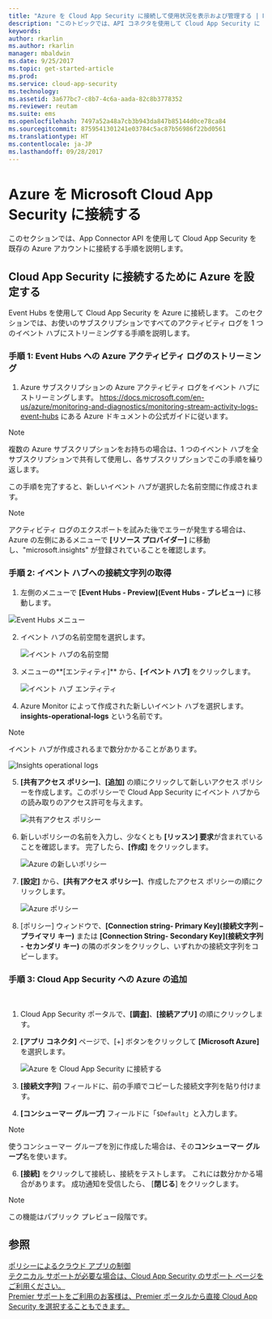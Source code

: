 ```yaml
---
title: "Azure を Cloud App Security に接続して使用状況を表示および管理する | Microsoft Docs"
description: "このトピックでは、API コネクタを使用して Cloud App Security に Azure を接続する方法について説明します。"
keywords: 
author: rkarlin
ms.author: rkarlin
manager: mbaldwin
ms.date: 9/25/2017
ms.topic: get-started-article
ms.prod: 
ms.service: cloud-app-security
ms.technology: 
ms.assetid: 3a677bc7-c8b7-4c6a-aada-82c8b3778352
ms.reviewer: reutam
ms.suite: ems
ms.openlocfilehash: 7497a52a48a7cb3b943da847b85144d0ce78ca84
ms.sourcegitcommit: 8759541301241e03784c5ac87b56986f22bd0561
ms.translationtype: HT
ms.contentlocale: ja-JP
ms.lasthandoff: 09/28/2017
---
```

# <a name="connect-azure-to-microsoft-cloud-app-security"></a>Azure を Microsoft Cloud App Security に接続する

このセクションでは、App Connector API を使用して Cloud App Security を既存の Azure アカウントに接続する手順を説明します。  
  
## <a name="setting-up-azure-for-connection-to-cloud-app-security"></a>Cloud App Security に接続するために Azure を設定する

Event Hubs を使用して Cloud App Security を Azure に接続します。 このセクションでは、お使いのサブスクリプションですべてのアクティビティ ログを 1 つのイベント ハブにストリーミングする手順を説明します。 

### <a name="step-1-stream-your-azure-activity-logs-to-event-hubs"></a>手順 1: Event Hubs への Azure アクティビティ ログのストリーミング

1.  Azure サブスクリプションの Azure アクティビティ ログをイベント ハブにストリーミングします。 https://docs.microsoft.com/en-us/azure/monitoring-and-diagnostics/monitoring-stream-activity-logs-event-hubs にある Azure ドキュメントの公式ガイドに従います。

 > [!NOTE]
 > 複数の Azure サブスクリプションをお持ちの場合は、1 つのイベント ハブを全サブスクリプションで共有して使用し、各サブスクリプションでこの手順を繰り返します。

 この手順を完了すると、新しいイベント ハブが選択した名前空間に作成されます。
 
 > [!NOTE]
 > アクティビティ ログのエクスポートを試みた後でエラーが発生する場合は、Azure の左側にあるメニューで **[リソース プロバイダー]** に移動し、"microsoft.insights" が登録されていることを確認します。

### <a name="step-2-get-a-connection-string-to-your-event-hub"></a>手順 2: イベント ハブへの接続文字列の取得

1.  左側のメニューで **[Event Hubs - Preview]\(Event Hubs - プレビュー\)** に移動します。
  
   ![Event Hubs メニュー](media/azure-event-hubs.png "Azure Event Hubs")

2.  イベント ハブの名前空間を選択します。
  
    ![イベント ハブの名前空間](media/azure-namespace.png "Azure 名前空間")

3.  メニューの**[エンティティ]** から、**[イベント ハブ]** をクリックします。 
  
    ![イベント ハブ エンティティ](media/azure-event-hubs-entities.png "Azure イベント ハブ エンティティ")

4.  Azure Monitor によって作成された新しいイベント ハブを選択します。 **insights-operational-logs** という名前です。
  > [!NOTE]
  > イベント ハブが作成されるまで数分かかることがあります。

   ![Insights operational logs](media/azure-insight-operational-logs.png "Azure insight operational logs")
  
  
5. **[共有アクセス ポリシー]**、**[追加]** の順にクリックして新しいアクセス ポリシーを作成します。このポリシーで Cloud App Security にイベント ハブからの読み取りのアクセス許可を与えます。
  
    ![共有アクセス ポリシー](media/azure-shared-access-policies.png "Azure 共有アクセス ポリシー")

6.  新しいポリシーの名前を入力し、少なくとも **[リッスン] 要求**が含まれていることを確認します。 完了したら、**[作成]** をクリックします。
  
    ![Azure の新しいポリシー](media/azure-new-policy.png "Azure の新しいポリシー")

7.  **[設定]** から、**[共有アクセス ポリシー]**、作成したアクセス ポリシーの順にクリックします。   
  
    ![Azure ポリシー](media/azure-select-policy.png "Azure ポリシー")

8. [ポリシー] ウィンドウで、**[Connection string- Primary Key]\(接続文字列 – プライマリ キー\)** または **[Connection String- Secondary Key]\(接続文字列 - セカンダリ キー\)** の隣のボタンをクリックし、いずれかの接続文字列をコピーします。

### <a name="step-3-add-azure-to-cloud-app-security"></a>手順 3: Cloud App Security への Azure の追加
 
1.  Cloud App Security ポータルで、**[調査]**、**[接続アプリ]** の順にクリックします。  
  
3.  **[アプリ コネクタ]** ページで、[+] ボタンをクリックして **[Microsoft Azure]** を選択します。  
  
     ![Azure を Cloud App Security に接続する](media/azure-connect-app.png "Azure の接続")  
  
4.  **[接続文字列]** フィールドに、前の手順でコピーした接続文字列を貼り付けます。  
  
5.  **[コンシューマー グループ]** フィールドに「`$Default`」と入力します。
    
   >[!NOTE] 
   > 使うコンシューマー グループを別に作成した場合は、その**コンシューマー グループ**名を使います。
  
6.  **[接続]** をクリックして接続し、接続をテストします。 これには数分かかる場合があります。 成功通知を受信したら、 [**閉じる**] をクリックします。  


> [!NOTE]
> この機能はパブリック プレビュー段階です。


## <a name="see-also"></a>参照  
[ポリシーによるクラウド アプリの制御](control-cloud-apps-with-policies.md)   
[テクニカル サポートが必要な場合は、Cloud App Security のサポート ページをご利用ください。](http://support.microsoft.com/oas/default.aspx?prid=16031)   
[Premier サポートをご利用のお客様は、Premier ポータルから直接 Cloud App Security を選択することもできます。](https://premier.microsoft.com/)  
  
  